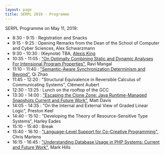 ```yaml
---
layout: page
title: SERPL 2019 - Programme
---
```


SERPL Programme on May 11, 2019:

- 8:30 - 9:15 : Registration and Snacks
- 9:15 - 9:25 : Opening Remarks from the Dean of the School of Computer and Cyber Sciences, Alex Schwarzmann
- 9:30 - 10:30 : (Keynote) TBA, [Alexis King](https://lexi-lambda.github.io/resume.html)
- 10:35 - 11:05 : ["On Optimally Combining Static and Dynamic Analyses For Intensional Program Properties"](SERPL/includes/abstracts/Ravi-Mangal.pdf), Ravi Mangal
- 11:10 - 11:40 : ["Semantic-Aware Synchronization Determinism and Beyond"](SERPL/includes/abstracts/Qi-Zhao.pdf), Qi Zhao
- 11:45 - 12:20 : "Structural Equivalence in Reversible Calculus of Communicating Systems", Clément Aubert
- 12:30 - 13:25 : Lunch on the rooftop of the GCC
- 13:30 - 14:00 : ["Escaping the Clone Zone: Java Runtime-Managed Snapshots Current and Future Work"](SERPL/includes/abstracts/Matt-Davis.pdf), Matt Davis
- 14:05 - 14:35 : "On the Internal and External View of Graded Linear Logic", Preston Keel
- 14:40 - 15:10 : "Developing the Theory of Resource-Sensitive Type Systems", Harley Eades
- 15:10 - 15:40 : Break
- 15:40 - 16:10 : ["Language-Level Support for Co-Creative Programming"](SERPL/includes/abstracts/Chris-Martens.pdf), Chris Martens
- 16:15 - 16:45 : ["Understanding Database Usage in PHP Systems: Current and Future Work"](SERPL/includes/abstracts/Mark-Hills.pdf), Mark Hills
